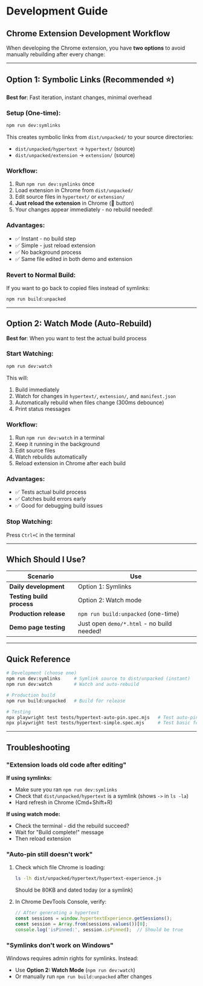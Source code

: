 # Development Guide

## Chrome Extension Development Workflow

When developing the Chrome extension, you have **two options** to avoid manually rebuilding after every change:

---

## Option 1: Symbolic Links (Recommended ⭐)

**Best for**: Fast iteration, instant changes, minimal overhead

### Setup (One-time):
```bash
npm run dev:symlinks
```

This creates symbolic links from `dist/unpacked/` to your source directories:
- `dist/unpacked/hypertext` → `hypertext/` (source)
- `dist/unpacked/extension` → `extension/` (source)

### Workflow:
1. Run `npm run dev:symlinks` once
2. Load extension in Chrome from `dist/unpacked/`
3. Edit source files in `hypertext/` or `extension/`
4. **Just reload the extension** in Chrome (🔄 button)
5. Your changes appear immediately - no rebuild needed!

### Advantages:
- ✅ Instant - no build step
- ✅ Simple - just reload extension
- ✅ No background process
- ✅ Same file edited in both demo and extension

### Revert to Normal Build:
If you want to go back to copied files instead of symlinks:
```bash
npm run build:unpacked
```

---

## Option 2: Watch Mode (Auto-Rebuild)

**Best for**: When you want to test the actual build process

### Start Watching:
```bash
npm run dev:watch
```

This will:
1. Build immediately
2. Watch for changes in `hypertext/`, `extension/`, and `manifest.json`
3. Automatically rebuild when files change (300ms debounce)
4. Print status messages

### Workflow:
1. Run `npm run dev:watch` in a terminal
2. Keep it running in the background
3. Edit source files
4. Watch rebuilds automatically
5. Reload extension in Chrome after each build

### Advantages:
- ✅ Tests actual build process
- ✅ Catches build errors early
- ✅ Good for debugging build issues

### Stop Watching:
Press `Ctrl+C` in the terminal

---

## Which Should I Use?

| Scenario | Use |
|----------|-----|
| **Daily development** | Option 1: Symlinks |
| **Testing build process** | Option 2: Watch mode |
| **Production release** | `npm run build:unpacked` (one-time) |
| **Demo page testing** | Just open `demo/*.html` - no build needed! |

---

## Quick Reference

```bash
# Development (choose one)
npm run dev:symlinks     # Symlink source to dist/unpacked (instant)
npm run dev:watch        # Watch and auto-rebuild

# Production build
npm run build:unpacked   # Build for release

# Testing
npx playwright test tests/hypertext-auto-pin.spec.mjs   # Test auto-pin
npx playwright test tests/hypertext-simple.spec.mjs     # Test basic features
```

---

## Troubleshooting

### "Extension loads old code after editing"

**If using symlinks:**
- Make sure you ran `npm run dev:symlinks`
- Check that `dist/unpacked/hypertext` is a symlink (shows `->` in `ls -la`)
- Hard refresh in Chrome (Cmd+Shift+R)

**If using watch mode:**
- Check the terminal - did the rebuild succeed?
- Wait for "Build complete!" message
- Then reload extension

### "Auto-pin still doesn't work"

1. Check which file Chrome is loading:
   ```bash
   ls -lh dist/unpacked/hypertext/hypertext-experience.js
   ```
   Should be 80KB and dated today (or a symlink)

2. In Chrome DevTools Console, verify:
   ```javascript
   // After generating a hypertext
   const sessions = window.hypertextExperience.getSessions();
   const session = Array.from(sessions.values())[0];
   console.log('isPinned:', session.isPinned);  // Should be true
   ```

### "Symlinks don't work on Windows"

Windows requires admin rights for symlinks. Instead:
- Use **Option 2: Watch Mode** (`npm run dev:watch`)
- Or manually run `npm run build:unpacked` after changes
